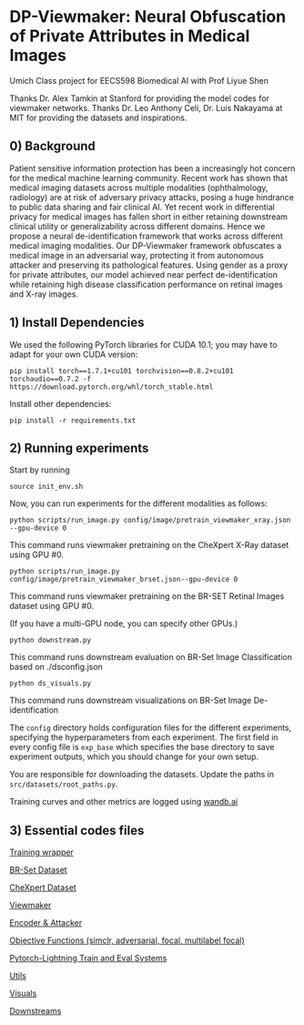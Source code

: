 # DP-Viewmaker: Neural Obfuscation of Private Attributes in Medical Images


Umich Class project for EECS598 Biomedical AI with Prof Liyue Shen

Thanks Dr. Alex Tamkin at Stanford for providing the model codes for viewmaker networks.
Thanks Dr. Leo Anthony Celi, Dr. Luis Nakayama at MIT for providing the datasets and inspirations.


## 0) Background

Patient sensitive information protection has been a increasingly hot concern for
the medical machine learning community. Recent work has shown that medical
imaging datasets across multiple modalities (ophthalmology, radiology) are at risk
of adversary privacy attacks, posing a huge hindrance to public data sharing and
fair clinical AI. Yet recent work in differential privacy for medical images has
fallen short in either retaining downstream clinical utility or generalizability across
different domains. Hence we propose a neural de-identification framework that
works across different medical imaging modalities. Our DP-Viewmaker framework
obfuscates a medical image in an adversarial way, protecting it from autonomous
attacker and preserving its pathological features. Using gender as a proxy for
private attributes, our model achieved near perfect de-identification while retaining
high disease classification performance on retinal images and X-ray images.

## 1) Install Dependencies

We used the following PyTorch libraries for CUDA 10.1; you may have to adapt for your own CUDA version:

```console
pip install torch==1.7.1+cu101 torchvision==0.8.2+cu101 torchaudio==0.7.2 -f https://download.pytorch.org/whl/torch_stable.html
```

Install other dependencies:
```console
pip install -r requirements.txt
```

## 2) Running experiments

Start by running
```console
source init_env.sh
```

Now, you can run experiments for the different modalities as follows:

```console
python scripts/run_image.py config/image/pretrain_viewmaker_xray.json --gpu-device 0
```

This command runs viewmaker pretraining on the CheXpert X-Ray dataset using GPU #0. 

```console
python scripts/run_image.py config/image/pretrain_viewmaker_brset.json--gpu-device 0
```

This command runs viewmaker pretraining on the BR-SET Retinal Images dataset using GPU #0.

(If you have a multi-GPU node, you can specify other GPUs.)

```console
python downstream.py
```
This command runs downstream evaluation on BR-Set Image Classification based on ./dsconfig.json
```console
python ds_visuals.py
```
This command runs downstream visualizations on BR-Set Image De-identification

The `config` directory holds configuration files for the different experiments,  specifying the hyperparameters from each experiment. The first field in every config file is `exp_base` which specifies the base directory to save experiment outputs, which you should change for your own setup.

You are responsible for downloading the datasets. Update the paths in `src/datasets/root_paths.py`.

Training curves and other metrics are logged using [wandb.ai](wandb.ai)

## 3) Essential codes files


[Training wrapper](scripts/run_image.py)


[BR-Set Dataset](src/datasets/brset.py)


[CheXpert Dataset](src/datasets/chexpert.py)


[Viewmaker](src/models/viewmaker.py)


[Encoder & Attacker](src/models/resnet.py)


[Objective Functions (simclr, adversarial, focal, multilabel focal)](src/objectives)


[Pytorch-Lightning Train and Eval Systems](src/systems/image_systems.py)


[Utils](src/utils)


[Visuals](ds_visuals.py)


[Downstreams](downstream.py)

